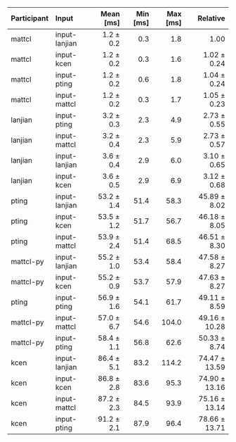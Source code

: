 | Participant | Input | Mean [ms] | Min [ms] | Max [ms] | Relative |
|:---|:---|---:|---:|---:|---:|
| mattcl | input-lanjian | 1.2 ± 0.2 | 0.3 | 1.8 | 1.00 |
| mattcl | input-kcen | 1.2 ± 0.2 | 0.3 | 1.6 | 1.02 ± 0.24 |
| mattcl | input-pting | 1.2 ± 0.2 | 0.6 | 1.8 | 1.04 ± 0.24 |
| mattcl | input-mattcl | 1.2 ± 0.2 | 0.3 | 1.7 | 1.05 ± 0.23 |
| lanjian | input-pting | 3.2 ± 0.3 | 2.3 | 4.9 | 2.73 ± 0.55 |
| lanjian | input-mattcl | 3.2 ± 0.4 | 2.3 | 5.9 | 2.73 ± 0.57 |
| lanjian | input-lanjian | 3.6 ± 0.4 | 2.9 | 6.0 | 3.10 ± 0.65 |
| lanjian | input-kcen | 3.6 ± 0.5 | 2.9 | 6.9 | 3.12 ± 0.68 |
| pting | input-lanjian | 53.2 ± 1.4 | 51.4 | 58.3 | 45.89 ± 8.02 |
| pting | input-kcen | 53.5 ± 1.2 | 51.7 | 56.7 | 46.18 ± 8.05 |
| pting | input-mattcl | 53.9 ± 2.4 | 51.4 | 68.5 | 46.51 ± 8.30 |
| mattcl-py | input-lanjian | 55.2 ± 1.0 | 53.4 | 58.4 | 47.58 ± 8.27 |
| mattcl-py | input-kcen | 55.2 ± 0.9 | 53.7 | 57.9 | 47.63 ± 8.27 |
| pting | input-pting | 56.9 ± 1.6 | 54.1 | 61.7 | 49.11 ± 8.59 |
| mattcl-py | input-mattcl | 57.0 ± 6.7 | 54.6 | 104.0 | 49.16 ± 10.28 |
| mattcl-py | input-pting | 58.4 ± 1.1 | 56.8 | 62.6 | 50.33 ± 8.74 |
| kcen | input-lanjian | 86.4 ± 5.1 | 83.2 | 114.2 | 74.47 ± 13.59 |
| kcen | input-kcen | 86.8 ± 2.8 | 83.6 | 95.3 | 74.90 ± 13.16 |
| kcen | input-mattcl | 87.2 ± 2.3 | 84.5 | 93.9 | 75.16 ± 13.14 |
| kcen | input-pting | 91.2 ± 2.1 | 87.9 | 96.4 | 78.66 ± 13.71 |
